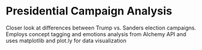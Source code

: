 Presidential Campaign Analysis
================================
Closer look at differences between Trump vs. Sanders election campaigns. 
Employs concept tagging and emotions analysis from Alchemy API and uses matplotlib and plot.ly for data visualization
